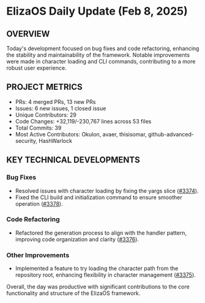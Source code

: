 # ElizaOS Daily Update (Feb 8, 2025)

## OVERVIEW 
Today's development focused on bug fixes and code refactoring, enhancing the stability and maintainability of the framework. Notable improvements were made in character loading and CLI commands, contributing to a more robust user experience.

## PROJECT METRICS
- PRs: 4 merged PRs, 13 new PRs
- Issues: 6 new issues, 1 closed issue
- Unique Contributors: 29
- Code Changes: +32,119/-230,767 lines across 53 files
- Total Commits: 39
- Most Active Contributors: Okulon, avaer, thisisomar, github-advanced-security, HashWarlock

## KEY TECHNICAL DEVELOPMENTS

### Bug Fixes
- Resolved issues with character loading by fixing the yargs slice ([#3374](https://github.com/elizaos/eliza/pull/3374)).
- Fixed the CLI build and initialization command to ensure smoother operation ([#3378](https://github.com/elizaos/eliza/pull/3378)).

### Code Refactoring
- Refactored the generation process to align with the handler pattern, improving code organization and clarity ([#3376](https://github.com/elizaos/eliza/pull/3376)).

### Other Improvements
- Implemented a feature to try loading the character path from the repository root, enhancing flexibility in character management ([#3375](https://github.com/elizaos/eliza/pull/3375)). 

Overall, the day was productive with significant contributions to the core functionality and structure of the ElizaOS framework.